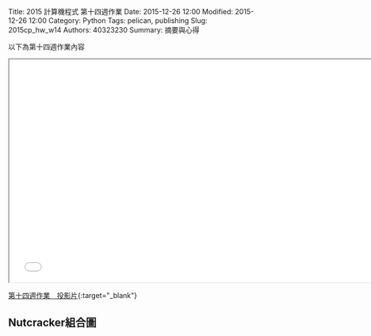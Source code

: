 Title: 2015 計算機程式 第十四週作業
Date: 2015-12-26 12:00
Modified: 2015-12-26 12:00
Category: Python
Tags: pelican, publishing
Slug: 2015cp_hw_w14
Authors: 40323230
Summary: 摘要與心得

以下為第十四週作業內容

<iframe src="40323230_cp_w14.html" width="750" height="450"></iframe>

[第十四週作業　投影片](40323230_cp_w14.html){:target="_blank"}

<h2>Nutcracker組合圖</h2>

